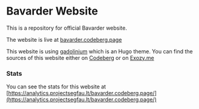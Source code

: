 # Bavarder Website

This is a repository for official Bavarder website.

The website is live at [bavarder.codeberg.page](https://bavarder.codeberg.page)

This website is using [gadolinium](https://gadolinium.exozy.me) which is an Hugo theme. You can find the sources of this website either on [Codeberg](https://codeberg.org/Bavarder/pages-source/src/branch/master) or on [Exozy.me](https://git.exozy.me/0xMRTT/bavarder-pages)

### Stats

You can see the stats for this website at [https://analytics.projectsegfau.lt/bavarder.codeberg.page/](https://analytics.projectsegfau.lt/bavarder.codeberg.page/)
